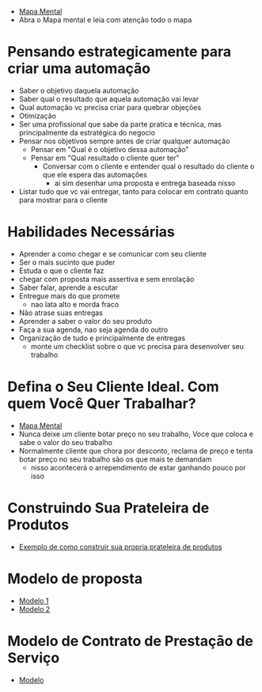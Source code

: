 - [Mapa Mental](https://www.mindmeister.com/app/map/3104263941?t=2J8aovFNH3)
- Abra o Mapa mental e leia com atenção todo o mapa
# Pensando estrategicamente para criar uma automação
- Saber o objetivo daquela automação
- Saber qual o resultado que aquela automação vai levar
- Qual automação vc precisa criar para quebrar objeções
- Otimização
- Ser uma profissional que sabe da parte pratica e técnica, mas principalmente da estratégica do negocio
- Pensar nos objetivos sempre antes de criar qualquer automação
	- Pensar em "Qual é o objetivo dessa automação"
	- Pensar em "Qual resultado o cliente quer ter"
		- Conversar com o cliente e entender qual o resultado do cliente o que ele espera das automações
			- ai sim desenhar uma proposta e entrega baseada nisso
- Listar tudo que vc vai entregar, tanto para colocar em contrato quanto para mostrar para o cliente

# Habilidades Necessárias
- Aprender a como chegar e se comunicar com seu cliente
- Ser o mais sucinto que puder
- Estuda o que o cliente faz
- chegar com proposta mais assertiva e sem enrolação
- Saber falar, aprende a escutar
- Entregue mais do que promete
	- nao lata alto e morda fraco
- Não atrase suas entregas
- Aprender a saber o valor do seu produto
- Faça a sua agenda, nao seja agenda do outro
- Organização de tudo e principalmente de entregas
	- monte um checklist sobre o que vc precisa para desenvolver seu trabalho
# Defina o Seu Cliente Ideal. Com quem Você Quer Trabalhar?
- [Mapa Mental](https://www.mindmeister.com/app/map/3104263941?t=2J8aovFNH3)
- Nunca deixe um cliente botar preço no seu trabalho, Voce que coloca e sabe o valor do seu trabalho
- Normalmente cliente que chora por desconto, reclama de preço e tenta botar preço no seu trabalho são os que mais te demandam
	- nisso acontecerá o arrependimento de estar ganhando pouco por isso

# Construindo Sua Prateleira de Produtos
- [Exemplo de como construir sua propria prateleira de produtos](https://www.mindmeister.com/app/map/3054477124?t=RfChvdi2LG)

# Modelo de proposta
- [Modelo 1](file:///C:/Users/geova/Downloads/Modelo%20de%20proposta.pdf)
- [Modelo 2](file:///C:/Users/geova/Downloads/Modelo%20de%20proposta%20de%20automac%253Fa%253Fo_fc8fa90fc1ca8a1ec43599d9913ef3bb.pdf)

# Modelo de Contrato de Prestação de Serviço
-  [Modelo](file:///C:/Users/geova/Downloads/modelo-de-ed399e01ff5e978f72973a35354d9ca1.pdf)